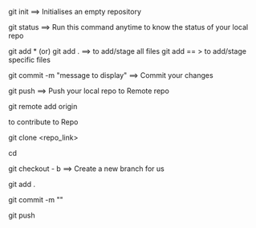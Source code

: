 git init  ==> Initialises an empty repository

git status  ==> Run this command anytime to know the status of your local repo

git add * (or) git add .  ==> to add/stage all files 
git add <filename>  == > to add/stage specific files 

git commit -m "message to display"  ==> Commit your changes

git push ==> Push your local repo to Remote repo

git remote add origin <link to the repo>



to contribute to Repo

git clone <repo_link>

cd <folder name>

git checkout - b <brnach name> ==> Create a new branch for us

git add .

git commit -m ""

git push